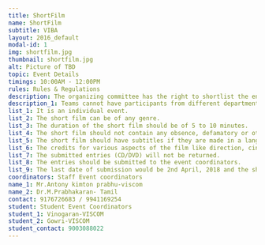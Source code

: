 ```yaml
---
title: ShortFilm
name: ShortFilm
subtitle: VIBA
layout: 2016_default
modal-id: 1
img: shortfilm.jpg
thumbnail: shortfilm.jpg
alt: Picture of TBD
topic: Event Details
timings: 10:00AM - 12:00PM
rules: Rules & Regulations
description: The organizing committee has the right to shortlist the entries, if the entries are too many.
description_1: Teams cannot have participants from different departments.
list_1: It is an individual event.
list_2: The short film can be of any genre.
list_3: The duration of the short film should be of 5 to 10 minutes.
list_4: The short film should not contain any obsence, defamatory or other objectionable content. 
list_5: The short film should have subtitles if they are made in a language other than Tamil and English. 
list_6: The credits for various aspects of the film like direction, cinematography, sound, editing etc., ( at least the four categories) should be included in the film text as well as on the wrapper of the CD/DVD along with other information like the title of the short film, duration, etc..
list_7: The submitted entries (CD/DVD) will not be returned. 
list_8: The entries should be submitted to the event coordinators. 
list_9: The last date of submission would be 2nd April, 2018 and the short film has to be submitted in MP4 format.
coordinators: Staff Event coordinators
name_1: Mr.Antony kimton prabhu-viscom
name_2:	Dr.M.Prabhakaran- Tamil
contact: 9176726683 / 9941169254
student: Student Event Coordinators
student_1: Vinogaran-VISCOM
student_2: Gowri-VISCOM
student_contact: 9003088022
---
```

